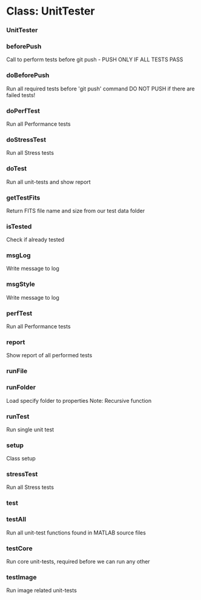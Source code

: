 # Class: UnitTester

### UnitTester




### beforePush

Call to perform tests before git push - PUSH ONLY IF ALL TESTS PASS


### doBeforePush

Run all required tests before 'git push' command DO NOT PUSH if there are failed tests!


### doPerfTest

Run all Performance tests


### doStressTest

Run all Stress tests


### doTest

Run all unit-tests and show report


### getTestFits

Return FITS file name and size from our test data folder


### isTested

Check if already tested


### msgLog

Write message to log


### msgStyle

Write message to log


### perfTest

Run all Performance tests


### report

Show report of all performed tests


### runFile




### runFolder

Load specify folder to properties Note: Recursive function


### runTest

Run single unit test


### setup

Class setup


### stressTest

Run all Stress tests


### test




### testAll

Run all unit-test functions found in MATLAB source files


### testCore

Run core unit-tests, required before we can run any other


### testImage

Run image related unit-tests


